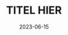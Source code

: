 ---
draft: true

title: "TITEL HIER"
weight: 0
date: 2023-06-15
uniqueID: "english-title-here"

book: true
timeperiod: "TIJDPERK HIER"
cycle: "CYCLUS HIER"
bundle: "BUNDEL-HIER"
character: []
prequel: []
refers: []
happens: []
godlink: []
genre: []
teaches: []

blurb: "BLURB HIER"

# this timeline is centered around the Soulsaw / Zielenzaag, not absolute 0 ( = universe creation)
timeline:
  - yearstart: 0
    yearend: 0

readability:
  - words: 123
    lines: 456
    score: 7

---